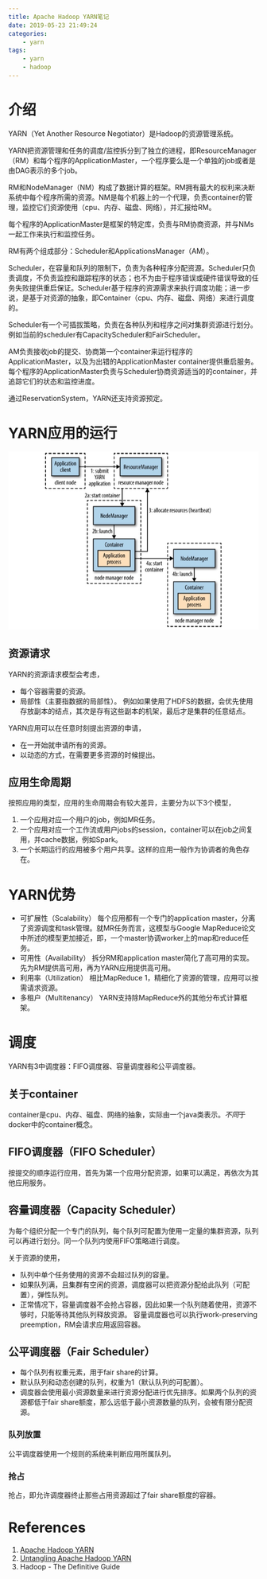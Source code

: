 ```yaml
---
title: Apache Hadoop YARN笔记
date: 2019-05-23 21:49:24
categories:
    - yarn
tags:
    - yarn
    - hadoop
---
```


# 介绍
YARN（Yet Another Resource Negotiator）是Hadoop的资源管理系统。

YARN把资源管理和任务的调度/监控拆分到了独立的进程，即ResourceManager（RM）和每个程序的ApplicationMaster，一个程序要么是一个单独的job或者是由DAG表示的多个job。

RM和NodeManager（NM）构成了数据计算的框架。RM拥有最大的权利来决断系统中每个程序所需的资源。NM是每个机器上的一个代理，负责container的管理，监控它们资源使用（cpu、内存、磁盘、网络），并汇报给RM。

每个程序的ApplicationMaster是框架的特定库，负责与RM协商资源，并与NMs一起工作来执行和监控任务。

RM有两个组成部分：Scheduler和ApplicationsManager（AM）。

Scheduler，在容量和队列的限制下，负责为各种程序分配资源。Scheduler只负责调度，不负责监控和跟踪程序的状态；也不为由于程序错误或硬件错误导致的任务失败提供重启保证。Scheduler基于程序的资源需求来执行调度功能；进一步说，是基于对资源的抽象，即Container（cpu、内存、磁盘、网络）来进行调度的。

Scheduler有一个可插拔策略，负责在各种队列和程序之间对集群资源进行划分。例如当前的scheduler有CapacityScheduler和FairScheduler。

AM负责接收job的提交、协商第一个container来运行程序的ApplicationMaster，以及为出错的ApplicationMaster container提供重启服务。每个程序的ApplicationMaster负责与Scheduler协商资源适当的的container，并追踪它们的状态和监控进度。

通过ReservationSystem，YARN还支持资源预定。

# YARN应用的运行
![](/images/2019/15585937581379.jpg)

## 资源请求
YARN的资源请求模型会考虑，
* 每个容器需要的资源。
* 局部性（主要指数据的局部性）。
    例如如果使用了HDFS的数据，会优先使用存放副本的结点，其次是存有这些副本的机架，最后才是集群的任意结点。

YARN应用可以在任意时刻提出资源的申请，
* 在一开始就申请所有的资源。
* 以动态的方式，在需要更多资源的时候提出。

## 应用生命周期
按照应用的类型，应用的生命周期会有较大差异，主要分为以下3个模型，
1. 一个应用对应一个用户的job，例如MR任务。
2. 一个应用对应一个工作流或用户jobs的session，container可以在job之间复用，并cache数据，例如Spark。
3. 一个长期运行的应用被多个用户共享。这样的应用一般作为协调者的角色存在。

# YARN优势
* 可扩展性（Scalability）
    每个应用都有一个专门的application master，分离了资源调度和task管理。就MR任务而言，这模型与Google MapReduce论文中所述的模型更加接近，即，一个master协调worker上的map和reduce任务。
* 可用性（Availability）
    拆分RM和application master简化了高可用的实现。先为RM提供高可用，再为YARN应用提供高可用。
* 利用率（Utilization）
    相比MapReduce 1，精细化了资源的管理，应用可以按需请求资源。
* 多租户（Multitenancy）
    YARN支持除MapReduce外的其他分布式计算框架。

# 调度
YARN有3中调度器：FIFO调度器、容量调度器和公平调度器。

## 关于container
container是cpu、内存、磁盘、网络的抽象，实际由一个java类表示。*不同*于docker中的container概念。

## FIFO调度器（FIFO Scheduler）
按提交的顺序运行应用，首先为第一个应用分配资源，如果可以满足，再依次为其他应用服务。

## 容量调度器（Capacity Scheduler）
为每个组织分配一个专门的队列，每个队列可配置为使用一定量的集群资源，队列可以再进行划分。同一个队列内使用FIFO策略进行调度。

关于资源的使用，
* 队列中单个任务使用的资源不会超过队列的容量。
* 如果队列满，且集群有空闲的资源，调度器可以把资源分配给此队列（可配置），弹性队列。
* 正常情况下，容量调度器不会抢占容器，因此如果一个队列随着使用，资源不够时，只能等待其他队列释放资源。
    容量调度器也可以执行work-preserving preemption，RM会请求应用返回容器。

## 公平调度器（Fair Scheduler）
* 每个队列有权重元素，用于fair share的计算。
* 默认队列和动态创建的队列，权重为1（默认队列的可配置）。
* 调度器会使用最小资源数量来进行资源分配进行优先排序。如果两个队列的资源都低于fair share额度，那么远低于最小资源数量的队列，会被有限分配资源。

### 队列放置
公平调度器使用一个规则的系统来判断应用所属队列。

### 抢占
抢占，即允许调度器终止那些占用资源超过了fair share额度的容器。

# References
1. [Apache Hadoop YARN](http://hadoop.apache.org/docs/current/hadoop-yarn/hadoop-yarn-site/YARN.html)
2. [Untangling Apache Hadoop YARN](https://blog.cloudera.com/blog/2015/09/untangling-apache-hadoop-yarn-part-1/)
3. Hadoop - The Definitive Guide
